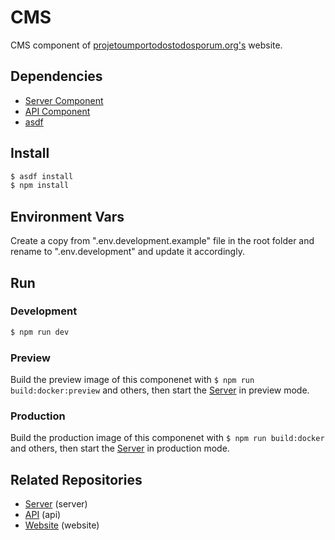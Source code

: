 # CMS
CMS component of [projetoumportodostodosporum.org's](https://projetoumportodostodosporum.org) website.


## Dependencies
- [Server Component](https://github.com/ProjetoUmPorTodosTodosPorUm/server)
- [API Component](https://github.com/ProjetoUmPorTodosTodosPorUm/api)
- [asdf](https://asdf-vm.com/guide/getting-started.html)


## Install
```bash
$ asdf install
$ npm install
```


## Environment Vars
Create a copy from ".env.development.example" file in the root folder and rename to ".env.development" and update it accordingly.


## Run
### Development
```bash
$ npm run dev
```

### Preview
Build the preview image of this componenet with ``$ npm run build:docker:preview`` and others, then start the [Server](https://github.com/ProjetoUmPorTodosTodosPorUm/server) in preview mode.

### Production
Build the production image of this componenet with ``$ npm run build:docker`` and others, then start the [Server](https://github.com/ProjetoUmPorTodosTodosPorUm/server) in production mode.

## Related Repositories
- [Server](https://github.com/ProjetoUmPorTodosTodosPorUm/server) (server)
- [API](https://github.com/ProjetoUmPorTodosTodosPorUm/api) (api)
- [Website](https://github.com/ProjetoUmPorTodosTodosPorUm/cms) (website)
